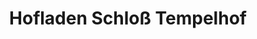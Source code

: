 ---
title: "Hofladen Schloß Tempelhof"
url: /kressberg/hofladen-schloss-tempelhof/
shop: Hofladen
---